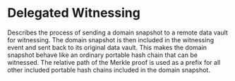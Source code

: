 # Delegated Witnessing

Describes the process of sending a domain snapshot to a remote data vault for
witnessing. The domain snapshot is then included in the witnessing event and
sent back to its original data vault. This makes the domain snapshot behave
like an ordinary portable hash chain that can be witnessed. The relative path
of the Merkle proof is used as a prefix for all other included portable hash
chains included in the domain snapshot.
